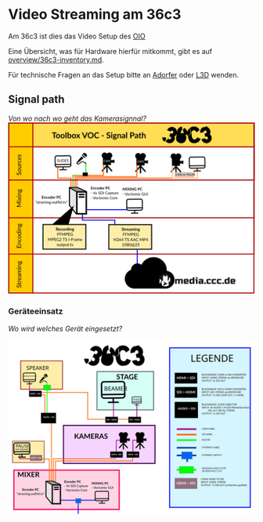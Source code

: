  Video Streaming am 36c3
==========================

Am 36c3 ist dies das Video Setup des [OIO](https://oio.social)

Eine Übersicht, was für Hardware hierfür mitkommt, gibt es auf [overview/36c3-inventory.md](https://github.com/chaos-bodensee/voc-setup/blob/master/overview/36c3/INVENTORY.md).

Für technische Fragen an das Setup bitte an [Adorfer](https://wiki.freifunk.net/Benutzer:Adorfer) oder [L3D](https://doku.ccc.de/Benutzer:L3D) wenden.

## Signal path
*Von wo nach wo geht das Kamerasignnal?*
![SIGNAL PATH](signal_path.svg "Signalweg")

### Geräteeinsatz
*Wo wird welches Gerät eingesetzt?*

![DEVICE SRC](device_src.svg "Gerätequellen")

